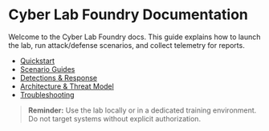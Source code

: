 # Cyber Lab Foundry Documentation

Welcome to the Cyber Lab Foundry docs. This guide explains how to launch the
lab, run attack/defense scenarios, and collect telemetry for reports.

* [Quickstart](quickstart.md)
* [Scenario Guides](scenarios.md)
* [Detections & Response](detections.md)
* [Architecture & Threat Model](architecture.md)
* [Troubleshooting](troubleshooting.md)

> **Reminder:** Use the lab locally or in a dedicated training environment. Do
> not target systems without explicit authorization.
